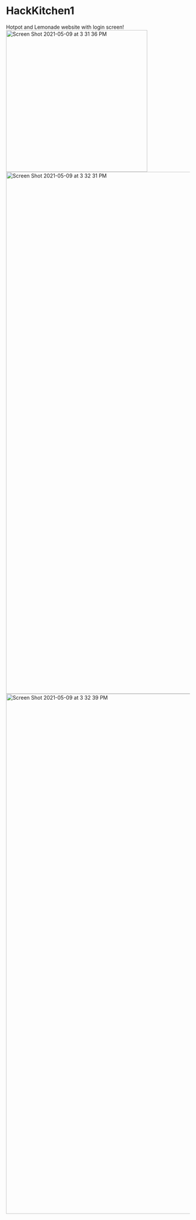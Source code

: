 # HackKitchen1
Hotpot and Lemonade website with login screen!
<img width="387" alt="Screen Shot 2021-05-09 at 3 31 36 PM" src="https://user-images.githubusercontent.com/39035908/117588985-e6b6d400-b0db-11eb-91ca-5e3b1168c946.png">
<img width="1425" alt="Screen Shot 2021-05-09 at 3 32 31 PM" src="https://user-images.githubusercontent.com/39035908/117588987-ea4a5b00-b0db-11eb-8653-ef93bfc8078e.png">
<img width="1420" alt="Screen Shot 2021-05-09 at 3 32 39 PM" src="https://user-images.githubusercontent.com/39035908/117588993-ec141e80-b0db-11eb-9591-745239c35bb9.png">
